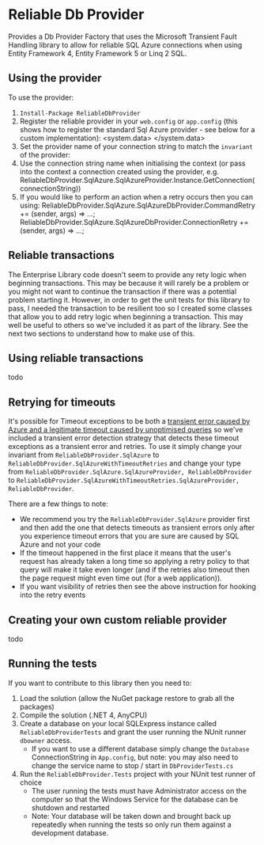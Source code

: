 ﻿Reliable Db Provider
====================

Provides a Db Provider Factory that uses the Microsoft Transient Fault Handling library to allow for reliable SQL Azure connections when using Entity Framework 4, Entity Framework 5 or Linq 2 SQL.

Using the provider
------------------

To use the provider:

1. `Install-Package ReliableDbProvider`
2. Register the reliable provider in your `web.config` or `app.config` (this shows how to register the standard Sql Azure provider - see below for a custom implementation):
	  <system.data>
	    <DbProviderFactories>
	      <add name="Sql Azure Reliable Provider" invariant="ReliableDbProvider.SqlAzure" description="Reliable Db Provider for SQL Azure" type="ReliableDbProvider.SqlAzure.SqlAzureProvider, ReliableDbProvider" />
	    </DbProviderFactories>
	  </system.data>
3. Set the provider name of your connection string to match the `invariant` of the provider:
	  <connectionStrings>
	    <connectionString name="Name" connectionString="ConnectionString" providerName="ReliableDbProvider.SqlAzure" />
	  </connectionStrings>
4. Use the connection string name when initialising the context (or pass into the context a connection created using the provider, e.g. ReliableDbProvider.SqlAzure.SqlAzureProvider.Instance.GetConnection(connectionString))
5. If you would like to perform an action when a retry occurs then you can using:
	ReliableDbProvider.SqlAzure.SqlAzureDbProvider.CommandRetry += (sender, args) => ...;
	ReliableDbProvider.SqlAzure.SqlAzureDbProvider.ConnectionRetry += (sender, args) => ...;

Reliable transactions
---------------------

The Enterprise Library code doesn't seem to provide any rety logic when beginning transactions. This may be because it will rarely be a problem or you might not want to continue the transaction if there was a potential problem starting it. However, in order to get the unit tests for this library to pass, I needed the transaction to be resilient too so I created some classes that allow you to add retry logic when beginning a transaction. This may well be useful to others so we've included it as part of the library. See the next two sections to understand how to make use of this.

Using reliable transactions
---------------------------

todo

Retrying for timeouts
---------------------

It's possible for Timeout exceptions to be both a [transient error caused by Azure and a legitimate timeout caused by unoptimised queries](http://social.msdn.microsoft.com/Forums/en-US/ssdsgetstarted/thread/7a50985d-92c2-472f-9464-a6591efec4b3/) so we've included a transient error detection strategy that detects these timeout exceptions as a transient error and retries. To use it simply change your invariant from `ReliableDbProvider.SqlAzure` to `ReliableDbProvider.SqlAzureWithTimeoutRetries` and change your type from `ReliableDbProvider.SqlAzure.SqlAzureProvider, ReliableDbProvider` to `ReliableDbProvider.SqlAzureWithTimeoutRetries.SqlAzureProvider, ReliableDbProvider`.

There are a few things to note:

* We recommend you try the `ReliableDbProvider.SqlAzure` provider first and then add the one that detects timeouts as transient errors only after you experience timeout errors that you are sure are caused by SQL Azure and not your code
* If the timeout happened in the first place it means that the user's request has already taken a long time so applying a retry policy to that query will make it take even longer (and if the retries also timeout then the page request might even time out (for a web application)).
* If you want visibility of retries then see the above instruction for hooking into the retry events

Creating your own custom reliable provider
------------------------------------------

todo

Running the tests
-----------------

If you want to contribute to this library then you need to:

1. Load the solution (allow the NuGet package restore to grab all the packages)
2. Compile the solution (.NET 4, AnyCPU)
3. Create a database on your local SQLExpress instance called `ReliableDbProviderTests` and grant the user running the NUnit runner `dbowner` access.
    * If you want to use a different database simply change the `Database` ConnectionString in `App.config`, but note: you may also need to change the service name to stop / start in `DbProviderTests.cs`
4. Run the `ReliableDbProvider.Tests` project with your NUnit test runner of choice
    * The user running the tests must have Administrator access on the computer so that the Windows Service for the database can be shutdown and restarted
	* Note: Your database will be taken down and brought back up repeatedly when running the tests so only run them against a development database.
